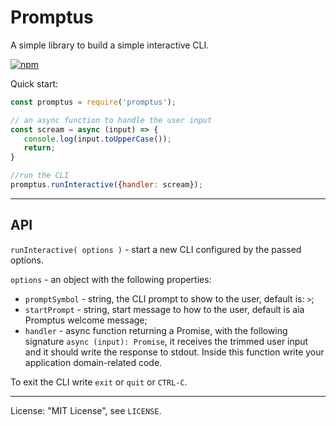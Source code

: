 # Promptus

A simple library to build a simple interactive CLI.

[![npm](https://img.shields.io/npm/v/npm.svg?style=flat-square&colorB=CC0000)](https://www.npmjs.com/package/promptus)

Quick start:

```javascript
const promptus = require('promptus');

// an async function to handle the user input
const scream = async (input) => {
   console.log(input.toUpperCase());
   return;
}

//run the CLI
promptus.runInteractive({handler: scream});
```

---

## API

`runInteractive( options )` - start a new CLI configured by the passed options.

`options` - an object with the following properties:

- `promptSymbol` - string, the CLI prompt to show to the user, default is: `>`;
- `startPrompt` - string, start message to how to the user, default is aìa Promptus welcome message;
- `handler` - async function returning a Promise, with the following signature `async (input): Promise`, it receives the trimmed user input and it should write the response to stdout. Inside this function write your application domain-related code.

To exit the CLI write `exit` or `quit` or `CTRL-C`.

---

License: "MIT License", see `LICENSE`.
